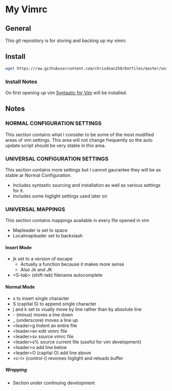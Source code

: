 My Vimrc
========

General
-------

This git repository is for storing and backing up my vimrc

Install
-------

```sh
wget https://raw.githubusercontent.com/chrisdean258/Dotfiles/master/universal/vimrc -O $HOME/.vimrc
```

### Install Notes

On first opening up vim [Syntastic for Vim](https://github.com/vim-syntastic/syntastic) will be installed.


Notes
-----

### NORMAL CONFIGURATION SETTINGS
This section contains what I consider to be some of the most modified areas of vim settings. This area will not change frequently so the auto update script should be very stable in this area.

### UNIVERSAL CONFIGURATION SETTINGS
This section contains more settings but I cannot gaurantee they will be as stable ar Normal Configuration.
- Includes syntastic sourcing and installation as well as various settings for it.
- Includes some higlight settings used later on

### UNIVERSAL MAPPINGS
This section contains mappings available in every file opened in vim

- Mapleader is set to space
- Localmapleader set to backslash

#### Insert Mode
- jk set to a version of escape
  - Actually a function because it makes more sense
  - Also Jk and JK
- \<S-tab\> (shift-tab) filename autocomplete

#### Normal Mode
- s to insert single character
- S (capital S) to append single character
- j and k set to viually move by line rather than by absolute line
- \- (minus) moves a line down
- _ (underscore) moves a line up
- \<leader\>g Indent an entire file
- \<leader\>ev edit vimrc file
- \<leader\>sv source vimrc file
- \<leader\>s% source current file (useful for vim development)
- \<leader\>o add line below
- \<leader\>O (capital O) add line above
- \<c-l\> (control-l) revomes higlight and reloads buffer

##### Wrapping
- Section under continuing development
